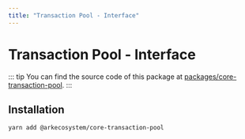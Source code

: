 ```yaml
---
title: "Transaction Pool - Interface"
---
```


# Transaction Pool - Interface

::: tip
You can find the source code of this package at [packages/core-transaction-pool](https://github.com/ArkEcosystem/core/tree/develop/packages/core-transaction-pool).
:::

## Installation

```bash
yarn add @arkecosystem/core-transaction-pool
```
